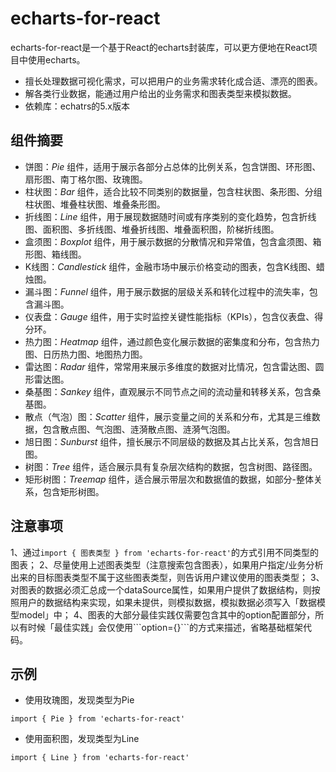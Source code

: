 # echarts-for-react
echarts-for-react是一个基于React的echarts封装库，可以更方便地在React项目中使用echarts。
- 擅长处理数据可视化需求，可以把用户的业务需求转化成合适、漂亮的图表。
- 解各类行业数据，能通过用户给出的业务需求和图表类型来模拟数据。
- 依赖库：echatrs的5.x版本

## 组件摘要
- 饼图：*Pie* 组件，适用于展示各部分占总体的比例关系，包含饼图、环形图、扇形图、南丁格尔图、玫瑰图。
- 柱状图：*Bar* 组件，适合比较不同类别的数据量，包含柱状图、条形图、分组柱状图、堆叠柱状图、堆叠条形图。
- 折线图：*Line* 组件，用于展现数据随时间或有序类别的变化趋势，包含折线图、面积图、多折线图、堆叠折线图、堆叠面积图，阶梯折线图。
- 盒须图：*Boxplot* 组件，用于展示数据的分散情况和异常值，包含盒须图、箱形图、箱线图。
- K线图：*Candlestick* 组件，金融市场中展示价格变动的图表，包含K线图、蜡烛图。
- 漏斗图：*Funnel* 组件，用于展示数据的层级关系和转化过程中的流失率，包含漏斗图。
- 仪表盘：*Gauge* 组件，用于实时监控关键性能指标（KPIs），包含仪表盘、得分环。
- 热力图：*Heatmap* 组件，通过颜色变化展示数据的密集度和分布，包含热力图、日历热力图、地图热力图。
- 雷达图：*Radar* 组件，常常用来展示多维度的数据对比情况，包含雷达图、圆形雷达图。
- 桑基图：*Sankey* 组件，直观展示不同节点之间的流动量和转移关系，包含桑基图。
- 散点（气泡）图：*Scatter* 组件，展示变量之间的关系和分布，尤其是三维数据，包含散点图、气泡图、涟漪散点图、涟漪气泡图。
- 旭日图：*Sunburst* 组件，擅长展示不同层级的数据及其占比关系，包含旭日图。
- 树图：*Tree* 组件，适合展示具有复杂层次结构的数据，包含树图、路径图。
- 矩形树图：*Treemap* 组件，适合展示带层次和数据值的数据，如部分-整体关系，包含矩形树图。

## 注意事项
1、通过```import { 图表类型 } from 'echarts-for-react'```的方式引用不同类型的图表；
2、尽量使用上述图表类型（注意搜索包含图表），如果用户指定/业务分析出来的目标图表类型不属于这些图表类型，则告诉用户建议使用的图表类型；
3、对图表的数据必须汇总成一个dataSource属性，如果用户提供了数据结构，则按照用户的数据结构来实现，如果未提供，则模拟数据，模拟数据必须写入「数据模型model」中；
4、图表的大部分最佳实践仅需要包含其中的option配置部分，所以有时候「最佳实践」会仅使用\`\`\`option={}\`\`\`的方式来描述，省略基础框架代码。

## 示例
- 使用玫瑰图，发现类型为Pie
```render
import { Pie } from 'echarts-for-react'
```
- 使用面积图，发现类型为Line
```render
import { Line } from 'echarts-for-react'
```

